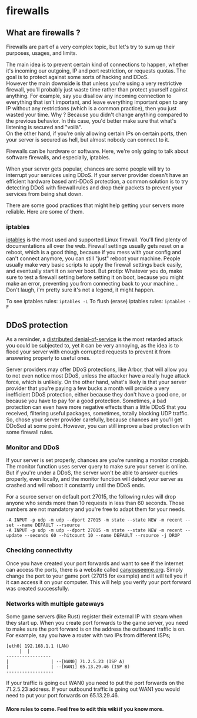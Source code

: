 # firewalls

## What are firewalls ?

Firewalls are part of a very complex topic, but let's try to sum up their purposes, usages, and limits.

The main idea is to prevent certain kind of connections to happen, whether it's incoming our outgoing, IP and port restriction, or requests quotas. The goal is to protect against some sorts of hacking and DDoS.  
However the main downside is that unless you're using a very restrictive firewall, you'll probably just waste time rather than protect yourself against anything. For example, say you disallow any incoming connection to everything that isn't important, and leave everything important open to any IP without any restrictions \(which is a common practice\), then you just wasted your time. Why ? Because you didn't change anything compared to the previous behavior. In this case, you'd better make sure that what's listening is secured and "voilà".  
On the other hand, if you're only allowing certain IPs on certain ports, then your server is secured as hell, but almost nobody can connect to it.

Firewalls can be hardware or software. Here, we're only going to talk about software firewalls, and especially, iptables.

When your server gets popular, chances are some people will try to interrupt your services using DDoS. If your server provider doesn't have an efficient hardware based anti-DDoS protection, a common solution is to try detecting DDoS with firewall rules and drop their packets to prevent your services from being shut down.

There are some good practices that might help getting your servers more reliable. Here are some of them.

### iptables

[iptables](http://ipset.netfilter.org/iptables.man.html) is the most used and supported Linux firewall. You'll find plenty of documentations all over the web. Firewall settings usually gets reset on a reboot, which is a good thing, because if you mess with your config and can't connect anymore, you can still "just" reboot your machine. People usually make very basic scripts to apply the firewall settings back easily, and eventually start it on server boot. But protip: Whatever you do, make sure to test a firewall setting before setting it on boot, because you might make an error, preventing you from connecting back to your machine... Don't laugh, i'm pretty sure it's not a legend, it might happen.

To see iptables rules: `iptables -L` To flush \(erase\) iptables rules: `iptables -F`

## DDoS protection

As a reminder, a [distributed denial-of-service](https://en.wikipedia.org/wiki/Denial-of-service_attack) is the most retarded attack you could be subjected to, yet it can be very annoying, as the idea is to flood your server with enough corrupted requests to prevent it from answering properly to useful ones.

Server providers may offer DDoS protections, like Arbor, that will allow you to not even notice most DDoS, unless the attacker have a really huge attack force, which is unlikely. On the other hand, what's likely is that your server provider that you're paying a few bucks a month will provide a very inefficient DDoS protection, either because they don't have a good one, or because you have to pay for a good protection. Sometimes, a bad protection can even have more negative effects than a little DDoS that you received, filtering useful packages, sometimes, totally blocking UDP traffic. So, chose your server provider carefully, because chances are you'll get DDoSed at some point. However, you can still improve a bad protection with some firewall rules.

### Monitor and DDoS

If your server is set properly, chances are you're running a monitor cronjob.  
The monitor function uses server query to make sure your server is online. But if you're under a DDoS, the server won't be able to answer queries properly, even locally, and the monitor function will detect your server as crashed and will reboot it constantly until the DDoS ends.

For a source server on default port 27015, the following rules will drop anyone who sends more than 10 requests in less than 60 seconds. Those numbers are not mandatory and you're free to adapt them for your needs.

```text
-A INPUT -p udp -m udp --dport 27015 -m state --state NEW -m recent --set --name DEFAULT --rsource
-A INPUT -p udp -m udp --dport 27015 -m state --state NEW -m recent --update --seconds 60 --hitcount 10 --name DEFAULT --rsource -j DROP
```

### Checking connectivity

Once you have created your port forwards and want to see if the internet can access the ports, there is a website called [canyouseeme.org](http://www.canyouseeme.org). Simply change the port to your game port \(27015 for example\) and it will tell you if it can access it on your computer. This will help you verify your port forward was created successfully.

### Networks with multiple gateways

Some game servers \(like Rust\) register their external IP with steam when they start up. When you create port forwards to the game server, you need to make sure the port forward is on the address the outbound traffic is on. For example, say you have a router with two IPs from different ISPs;

```text
[eth0] 192.168.1.1 (LAN)
     |  |
-----------------
|                | --[WAN0] 71.2.5.23 (ISP A)  
|                | --[WAN1] 65.13.29.46 (ISP B)  
------------------
```

If your traffic is going out WAN0 you need to put the port forwards on the 71.2.5.23 address. If your outbound traffic is going out WAN1 you would need to put your port forwards on 65.13.29.46.

#### More rules to come. Feel free to edit this wiki if you know more.

